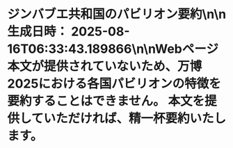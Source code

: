# ジンバブエ共和国のパビリオン要約\n\n**生成日時：** 2025-08-16T06:33:43.189866\n\nWebページ本文が提供されていないため、万博2025における各国パビリオンの特徴を要約することはできません。  本文を提供していただければ、精一杯要約いたします。